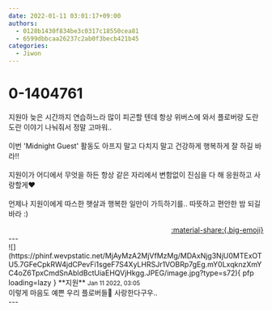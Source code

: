 ```yaml
---
date: 2022-01-11 03:01:17+09:00
authors:
  - 0128b1430f834be3c0317c18550cea81
  - 6599dbbcaa26237c2ab0f3becb421b45
categories:
  - Jiwon
---
```


# 0-1404761

<div class="post-container" markdown="1">
<div class="content-container md-sidebar__scrollwrap" markdown="1">

지원아 늦은 시간까지 연습하느라 많이 피곤할 텐데 항상 위버스에 와서 플로버랑 도란도란 이야기 나눠줘서 정말 고마워..<br><br>이번 'Midnight Guest' 활동도 아프지 말고 다치지 말고 건강하게 행복하게 잘 하길 바라!!<br><br>지원이가 어디에서 무엇을 하든 항상 같은 자리에서 변함없이 진심을 다 해 응원하고 사랑할게❤️<br><br>언제나 지원이에게 따스한 햇살과 행복한 일만이 가득하기를.. 따뜻하고 편안한 밤 되길 바라 :)

</div>
</div>

<div style="text-align: right;" markdown="1">
<a href="https://weverse.io/fromis9/fanpost/0-1404761" style="text-align: right;">:material-share:{.big-emoji}</a>
</div>
---

<div class="comments-container md-sidebar__scrollwrap" markdown="1">
<div class="comment" markdown="1">
<div class='id-container' markdown="1">
![](https://phinf.wevpstatic.net/MjAyMzA2MjVfMzMg/MDAxNjg3NjU0MTExOTU5.7GFeCpkRW4jdCPevFi1sgeF7S4XyLHRSJr1VOBRp7gEg.mY0LxqknzXmYC4oZ6TpxCmdSnAbldBctUiaEHQVjHkgg.JPEG/image.jpg?type=s72){ pfp loading=lazy }
**<span class="artist">지원</span>** <small>Jan 11 2022, 03:05</small><br>
</div>
<div class='comment-body' markdown="1">
이렇게 마음도 예쁜 우리 플로버들🥺 사랑한다구우..
</div>
</div>
</div>
---
